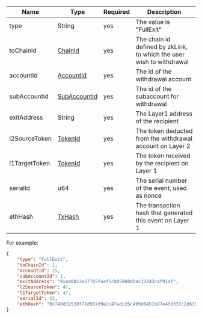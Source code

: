 
<table>
<thead><tr><th width="20">Name</th><th width="20">Type</th><th width="10">Required</th><th width="250">Description</th></tr></thead>
<tbody>

<tr><td> type          </td><td> String       </td><td> yes       </td><td> The value is "FullExit"                                              </td></tr>
<tr><td> toChainId     </td><td> <a href="../data_types.md#chainid">ChainId</a>      </td><td> yes       </td><td> The chain id defined by zkLink, to which the user wish to withdrawal </td></tr>
<tr><td> accountId     </td><td> <a href="../data_types.md#accountid">AccountId    </a></td><td> yes       </td><td> The id of the withdrawal account                                     </td></tr>
<tr><td> subAccountId  </td><td> <a href="../data_types.md#subaccountid">SubAccountId </a></td><td> yes       </td><td> The id of the subaccount for withdrawal                              </td></tr>
<tr><td> exitAddress   </td><td> String       </td><td> yes       </td><td> The Layer1 address of the recipient                                  </td></tr>
<tr><td> l2SourceToken </td><td> <a href="../data_types.md#tokenid">TokenId      </a></td><td> yes       </td><td> The token deducted from the withdrawal account on Layer 2            </td></tr>
<tr><td> l1TargetToken </td><td> <a href="../data_types.md#tokenid">TokenId</a></td><td> yes       </td><td> The token received by the recipient on Layer 1                       </td></tr>
<tr><td> serialId      </td><td> u64          </td><td> yes       </td><td> The serial number of the event, used as nonce                        </td></tr>
<tr><td> ethHash       </td><td> <a href="../data_types.md#txhash">TxHash</a></td><td> yes       </td><td> The transaction hash that generated this event on Layer 1            </td></tr>
</tbody>
</table>

For example:

```json
{
    "type": "FullExit",
    "toChainId": 1,
    "accountId": 25,
    "subAccountId": 1,
    "exitAddress": "0xae08c2e27765faef5cb05908dbac12242caf91af",
    "l2SourceToken": 47,
    "l1TargetToken": 47,
    "serialId": 43,
    "ethHash": "0x748d32538f71d937d9e2c47adc26c499d0451b87e4fd337c2d6190c3271dafd7"
}
```
